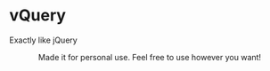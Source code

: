 # vQuery
Exactly like jQuery
<br/>
<p style="text-align: center;">Made it for personal use. Feel free to use however you want!</p>
